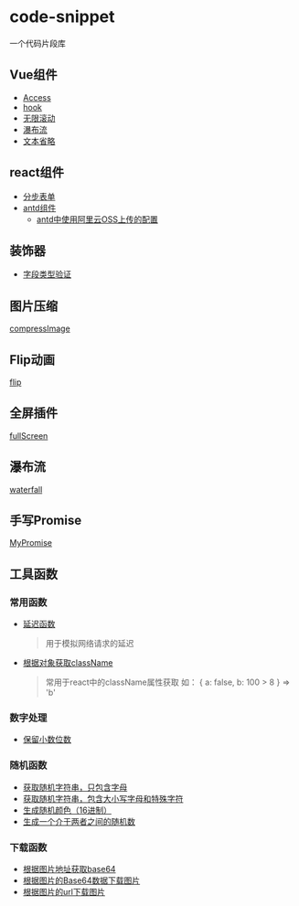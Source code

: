 # code-snippet

一个代码片段库

## Vue组件
- [Access](./vue/Access/index.ts)
- [hook](./vue/hook)
- [无限滚动](./vue/InfiniteScrollList/index.vue)
- [瀑布流](./vue/Waterfall)
- [文本省略](./vue/TextEllipsis/)

## react组件
- [分步表单](./react/StepsForm)
- [antd组件](./react/antd)
  - [antd中使用阿里云OSS上传的配置](./react/antd/upload/index.ts)


## 装饰器
- [字段类型验证](./decorators/validate.ts)

## 图片压缩
[compressImage](./compressImage)

## Flip动画
[flip](./Flip/README.md)

## 全屏插件
[fullScreen](./FullScreen)

## 瀑布流
[waterfall](./waterfall/core/waterfall.js)

## 手写Promise
[MyPromise](./Promise/MyPromise)

## 工具函数

### 常用函数
- [延迟函数](./index.ts)
  > 用于模拟网络请求的延迟
- [根据对象获取className](./index.ts)
  > 常用于react中的className属性获取
  > 如： { a: false, b: 100 > 8 } => 'b'

### 数字处理
- [保留小数位数](./number.ts)

### 随机函数
- [获取随机字符串，只包含字母](./random.ts)
- [获取随机字符串，包含大小写字母和特殊字符](./random.ts)
- [生成随机颜色（16进制）](./random.ts)
- [生成一个介于两者之间的随机数](./random.ts)

### 下载函数
- [根据图片地址获取base64](./download.ts)
- [根据图片的Base64数据下载图片](./download.ts)
- [根据图片的url下载图片](./download.ts)

